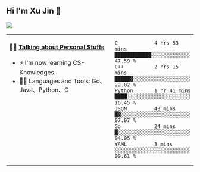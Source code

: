 
## Hi I'm Xu Jin 👋
![](https://komarev.com/ghpvc/?username=jiayouxujin&color=brightgreen&label=PROFILE+VIEWS)



<table align="center">
<tr>
<td valign="top" width="60%">

#### 🏋️‍♀️ <a href="https://github.com/jiayouxujin" target="_blank">Talking about Personal Stuffs</a>
<!-- recent_releases starts -->

- ⚡  I'm now learning CS-Knowledges.  
- 🏊‍♂️ Languages and Tools: Go、Java、Python、C
<!-- recent_releases ends -->
</td>
<td>
 
<!--START_SECTION:waka-->

```text
C            4 hrs 53 mins   ████████████░░░░░░░░░░░░░   47.59 %
C++          2 hrs 15 mins   █████▓░░░░░░░░░░░░░░░░░░░   22.02 %
Python       1 hr 41 mins    ████░░░░░░░░░░░░░░░░░░░░░   16.45 %
JSON         43 mins         █▓░░░░░░░░░░░░░░░░░░░░░░░   07.07 %
Go           24 mins         █░░░░░░░░░░░░░░░░░░░░░░░░   04.05 %
YAML         3 mins          ░░░░░░░░░░░░░░░░░░░░░░░░░   00.61 %
```

<!--END_SECTION:waka-->
 
</td>
</tr>
</table>





